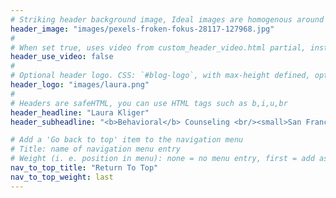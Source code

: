 ```yaml
---
# Striking header background image, Ideal images are homogenous around the centre and contrasting to the text. Non-ideal images can use `title_guard`
header_image: "images/pexels-froken-fokus-28117-127968.jpg"
#
# When set true, uses video from custom_header_video.html partial, instead of header_image
header_use_video: false
#
# Optional header logo. CSS: `#blog-logo`, with max-height defined, optimize to prevent scaling
header_logo: "images/laura.png"
#
# Headers are safeHTML, you can use HTML tags such as b,i,u,br
header_headline: "Laura Kliger"
header_subheadline: "<b>Behavioral</b> Counseling <br/><small>San Francisco Bay Area</small>"

# Add a 'Go back to top' item to the navigation menu
# Title: name of navigation menu entry
# Weight (i. e. position in menu): none = no menu entry, first = add as first entry, last = ad as last entry
nav_to_top_title: "Return To Top"
nav_to_top_weight: last
---
```

